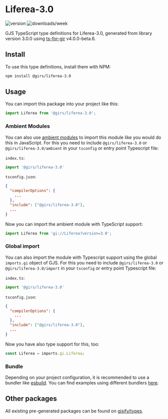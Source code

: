 
# Liferea-3.0

![version](https://img.shields.io/npm/v/@girs/liferea-3.0)
![downloads/week](https://img.shields.io/npm/dw/@girs/liferea-3.0)


GJS TypeScript type definitions for Liferea-3.0, generated from library version 3.0.0 using [ts-for-gir](https://github.com/gjsify/ts-for-gir) v4.0.0-beta.6.


## Install

To use this type definitions, install them with NPM:
```bash
npm install @girs/liferea-3.0
```

## Usage

You can import this package into your project like this:
```ts
import Liferea from '@girs/liferea-3.0';
```

### Ambient Modules

You can also use [ambient modules](https://github.com/gjsify/ts-for-gir/tree/main/packages/cli#ambient-modules) to import this module like you would do this in JavaScript.
For this you need to include `@girs/liferea-3.0` or `@girs/liferea-3.0/ambient` in your `tsconfig` or entry point Typescript file:

`index.ts`:
```ts
import '@girs/liferea-3.0'
```

`tsconfig.json`:
```json
{
  "compilerOptions": {
    ...
  },
  "include": ["@girs/liferea-3.0"],
  ...
}
```

Now you can import the ambient module with TypeScript support: 

```ts
import Liferea from 'gi://Liferea?version=3.0';
```

### Global import

You can also import the module with Typescript support using the global `imports.gi` object of GJS.
For this you need to include `@girs/liferea-3.0` or `@girs/liferea-3.0/import` in your `tsconfig` or entry point Typescript file:

`index.ts`:
```ts
import '@girs/liferea-3.0'
```

`tsconfig.json`:
```json
{
  "compilerOptions": {
    ...
  },
  "include": ["@girs/liferea-3.0"],
  ...
}
```

Now you have also type support for this, too:

```ts
const Liferea = imports.gi.Liferea;
```

### Bundle

Depending on your project configuration, it is recommended to use a bundler like [esbuild](https://esbuild.github.io/). You can find examples using different bundlers [here](https://github.com/gjsify/ts-for-gir/tree/main/examples).

## Other packages

All existing pre-generated packages can be found on [gjsify/types](https://github.com/gjsify/types).

